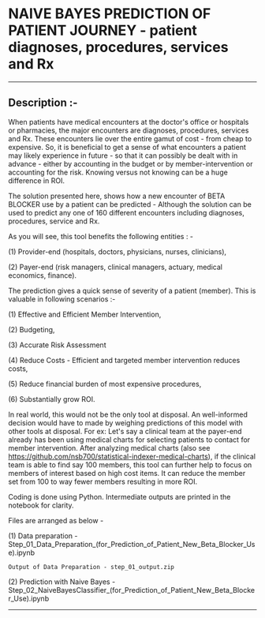 # NAIVE BAYES PREDICTION OF PATIENT JOURNEY - patient diagnoses, procedures, services and Rx

***

## Description :-

When patients have medical encounters at the doctor's office or hospitals or pharmacies, the major encounters are diagnoses, 
procedures, services and Rx. These encounters lie over the entire gamut of cost - from cheap to expensive. So, it is beneficial
to get a sense of what encounters a patient may likely experience in future - so that it can possibly be dealt with in advance - 
either by accounting in the budget or by member-intervention or accounting for the risk. Knowing versus not knowing can be a 
huge difference in ROI. 

The solution presented here, shows how a new encounter of BETA BLOCKER use by a patient can be predicted - Although the solution 
can be used to predict any one of 160 different encounters including diagnoses, procedures, service and Rx.

As you will see, this tool benefits the following entities : -

(1) Provider-end (hospitals, doctors, physicians, nurses, clinicians),

(2) Payer-end (risk managers, clinical managers, actuary, medical economics, finance). 

The prediction gives a quick sense of severity of a patient (member). This is valuable in following scenarios :-

(1) Effective and Efficient Member Intervention,

(2) Budgeting,

(3) Accurate Risk Assessment

(4) Reduce Costs - Efficient and targeted member intervention reduces costs,

(5) Reduce financial burden of most expensive procedures,

(6) Substantially grow ROI.

In real world, this would not be the only tool at disposal. An well-informed decision would have to made by weighing predictions 
of this model with other tools at disposal. For ex: Let's say a clinical team at the payer-end already has been using medical charts
for selecting patients to contact for member intervention.
After analyzing medical charts (also see https://github.com/nsb700/statistical-indexer-medical-charts), if the clinical team is able to find say 
100 members, this tool can further help to focus on members of interest based on high cost items. It can reduce the member set from 100
to way fewer members resulting in more ROI.

Coding is done using Python. Intermediate outputs are printed in the notebook for clarity.

Files are arranged as below - 

(1) Data preparation - Step_01_Data_Preparation_(for_Prediction_of_Patient_New_Beta_Blocker_Use).ipynb
    
    Output of Data Preparation - step_01_output.zip
    
(2) Prediction with Naive Bayes - Step_02_NaiveBayesClassifier_(for_Prediction_of_Patient_New_Beta_Blocker_Use).ipynb

***

